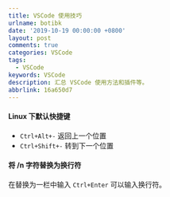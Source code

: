 ```yaml
---
title: VSCode 使用技巧
urlname: botibk
date: '2019-10-19 00:00:00 +0800'
layout: post
comments: true
categories: VSCode
tags:
  - VSCode
keywords: VSCode
description: 汇总 VSCode 使用方法和插件等。
abbrlink: 16a650d7
---
```


<a name="XdU7U"></a>
#### Linux 下默认快捷键

- `Ctrl+Alt+-` 返回上一个位置
- `Ctrl+Shift+-` 转到下一个位置
<a name="nFG3l"></a>
#### 将 /n 字符替换为换行符
在替换为一栏中输入 `Ctrl+Enter` 可以输入换行符。



